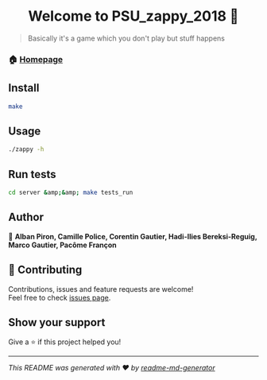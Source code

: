<h1 align="center">Welcome to PSU_zappy_2018 👋</h1>
<p>
</p>

> Basically it&#39;s a game which you don&#39;t play but stuff happens

### 🏠 [Homepage](https://github.com/Marco-Gautier/zappy)

## Install

```sh
make
```

## Usage

```sh
./zappy -h
```

## Run tests

```sh
cd server &amp;&amp; make tests_run
```

## Author

👤 **Alban Piron, Camille Police, Corentin Gautier, Hadi-Ilies Bereksi-Reguig, Marco Gautier, Pacôme Françon**


## 🤝 Contributing

Contributions, issues and feature requests are welcome!<br />Feel free to check [issues page](https://github.com/Marco-Gautier/zappy/issues).

## Show your support

Give a ⭐️ if this project helped you!

***
_This README was generated with ❤️ by [readme-md-generator](https://github.com/kefranabg/readme-md-generator)_